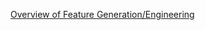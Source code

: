 [Overview of Feature Generation/Engineering](../3_modeling_and_machine_learning/machine-learning/FeatureGeneration.pdf)
